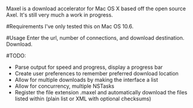 Maxel is a download accelerator for Mac OS X based off the open source Axel.  It's still very much a work in progress.

#Requirements
I've only tested this on Mac OS 10.6.

#Usage
Enter the url, number of connections, and download destination.  Download.

#TODO: 
 * Parse output for speed and progress, display a progress bar
 * Create user preferences to remember preferred download location
 * Allow for multiple downloads by making the interface a list
 * Allow for concurrency, multiple NSTasks
 * Register the file extension .maxel and automatically download the files listed within (plain list or XML with optional checksums)
